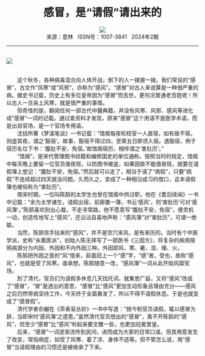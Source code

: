 # <center>感冒，是“请假”请出来的</center>

<div align=center><img src="http://fslib.vip.qikan.cn/img.ashx?key=%d7%f7%d5%df%a3%ba%c2%ed%c7%ec%c3%f1"></div>

<center>来源：意林   ISSN号：1007-3841   2024年2期</center>

* * *

<br>![](http://img.resource.qikan.cn/markvip/qkimages/yili/yili202402/yili20240243-1-l.jpg)

  
<br>　　这个秋冬，各种病毒混合向人体开战，倒下的人一拨接一拨。我们常说的“感冒”，古文作“风寒”或“风邪”，亦称为“感风”。“感冒”对古人来说算是一种很严重的病。据史书记载，历史上有多位皇帝因为“感冒”而去世，更何况普通老百姓呢！所以古人一旦染上风寒，就是很严重的事情。  
　　但奇怪的是，翻阅任何一部古代中醫典籍，并没有风寒、风邪、感风等进化成“感冒”一词的记载。通过查资料才发现，原来“感冒”这个用语不是医学术语，而是出自官场，是一个官场专用语。  
　　沈括所著《梦溪笔谈》一书记载：“馆阁每夜轮校官一人直宿，如有故不宿，则虚其夜，谓之‘豁宿’。故事，豁宿不得过四，至第五日即须入宿。遇豁宿，例于宿历名位下书：‘腹肚不安，免宿。’故馆阁宿历，相传谓之‘害肚历’。”  
　　“馆阁”，是宋代管理图书经籍和编修国史的单位通称。按照当时的规定，馆阁中每天晚上要留一位官员值夜班，以防图书被盗，如果因故不能值夜班，就要在请假簿上登记：“腹肚不安，免宿。”然后就可以走了，相当于请了“病假”，只要“病假”不连续超过四天就没问题。久而久之，变成了一种相沿成习的借口，这本请假簿也被俗称为“害肚历”。  
　　南宋时期，一位叫陈鹄的太学生也曾在馆阁中供过职，他在《耆旧续闻》一书中记载：“余为太学诸生，请假出宿，前廊置一簿，书云‘感风’，则‘害肚历’可对‘感风簿’。”陈鹄喜欢别出心裁，不走寻常路，他不愿意写“腹肚不安，免宿”，便灵机一动，创造性地写上“感风”，还沾沾自喜地声称：“感风簿”对“害肚历”，可谓一绝联。  
　　当然，陈鹄信手拈来的“感风”，并不是空穴来风，是有来历的。当时有个中医学派，史称“永嘉医派”，创始人陈无择写了一部医书《三因方》，将复杂的疾病按照病源分为内因、外因和不内外因三种。外因即风、寒、暑、湿、燥、火。  
　　陈鹄把外因之首的“风”借来，前面冠上一个“感”字，“感”者，受也，故称“感风”，也就是受了风寒。谁承想，陈鹄随意一改，“感风簿”一词从此开始风靡官场。  
　　到了清代，官员们为请假多休息几天找托词，就集思广益，又将“感风”改成了“感冒”，“冒”是透出的意思，“感冒”比“感风”更加生动形象且理由充分——感风之后仍然带病坚持工作，今天终于全面暴发了，所以不得不请假休息。于是也就变成了“感冒假”。  
　　清代学者俞樾在《茶香室丛钞》一书中写道：“按今制官员请假，辄以感冒为辞，当即宋时‘感风簿’之遗意。”虽然清代官员想出的“感冒”，离不开陈鹄的“感风”，但至少“感冒”比“感风”听起来要文雅一些，也更加冠冕堂皇。  
　　后来，“感冒”一词逐渐流传到民间，进而成为大家的日常口语。但其用意发生了改变，常指病症，如受了风寒、着了凉、身体不适等。但不管怎么说，用“感冒”当请假理由的习惯还是被继承了下来。
